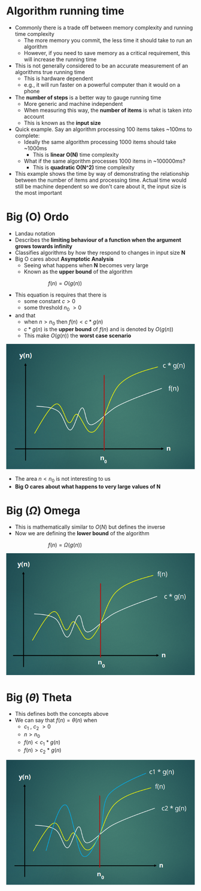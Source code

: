 # Algorithm running time

- Commonly there is a trade off between memory complexity and running time complexity
  - The more memory you commit, the less time it should take to run an algorithm
  - However, if you need to save memory as a critical requirement, this will increase the running time
- This is not generally considered to be an accurate measurement of an algorithms true running time
  - This is hardware dependent
  - e.g., it will run faster on a powerful computer than it would on a phone
- The **number of steps** is a better way to gauge running time
  - More generic and machine independent
  - When measuring this way, the **number of items** is what is taken into account
  - This is known as the **input size**
- Quick example. Say an algorithm processing 100 items takes ~100ms to complete:
  - Ideally the same algorithm processing 1000 items should take ~1000ms
    - This is **linear O(N)** time complexity
  - What if the same algorithm processes 1000 items in ~100000ms?
    - This is **quadratic O(N^2)** time complexity
- This example shows the time by way of demonstrating the relationship between the number of items and processing time. Actual time would still be machine dependent so we don't care about it, the input size is the most important

# Big (O) Ordo

- Landau notation
- Describes the **limiting behaviour of a function when the argument grows towards infinity**
- Classifies algorithms by how they respond to changes in input size **N**
- Big O cares about **Asymptotic Analysis**
  - Seeing what happens when **N** becomes very large
  - Known as the **upper bound** of the algorithm

&emsp;&emsp;&emsp;&emsp;&emsp;&emsp;&emsp;&emsp;${f(n) = O(g(n))}$

- This equation is requires that there is
  - some constant ${c > 0}$
  - some threshold ${n}$<sub>0</sub> ${> 0}$
- and that
  - when ${n > n}$<sub>0</sub> then ${f(n)} < {c * g(n)}$
  - ${c * g(n)}$ is the **upper bound** of ${f(n)}$ and is denoted by ${O(g(n))}$
  - This make ${O(g(n))}$ the **worst case scenario**

![image](./images/big_o_graph.png)

- The area ${n < n}$<sub>0</sub> is not interesting to us
- **Big O cares about what happens to very large values of N**

# Big ($\Omega$) Omega

- This is mathematically similar to ${O(N)}$ but defines the inverse
- Now we are defining the **lower bound** of the algorithm

&emsp;&emsp;&emsp;&emsp;&emsp;&emsp;&emsp;&emsp;${f(n) = \Omega(g(n))}$

![image](./images/big_omega_graph.png)

# Big ($\theta$) Theta

- This defines both the concepts above
- We can say that ${f(n) = \theta(n)}$ when
  - $c$<sub>1</sub> ${,}$ $c$<sub>2</sub> ${> 0}$
  - ${n > n}$<sub>0</sub>
  - ${f(n) < c}$<sub>1</sub> ${*}$ ${g(n)}$
  - ${f(n) > c}$<sub>2</sub> ${*}$ ${g(n)}$

![image](./images/big_theta_graph.png)
